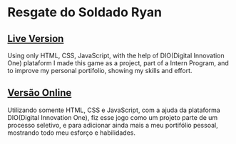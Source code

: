 # Resgate do Soldado Ryan

## [Live Version](https://jaumazevedo.github.io/resgateSoldadoRyan/)

Using only HTML, CSS, JavaScript, with the help of DIO(Digital Innovation One) plataform I made this game as a project, part of a Intern Program, and to improve my personal portifolio, showing my skills and effort.


## [Versão Online](https://jaumazevedo.github.io/resgateSoldadoRyan/)

Utilizando somente HTML, CSS e JavaScript, com a ajuda da plataforma DIO(Digital Innovation One), fiz esse jogo como um projeto parte de um processo seletivo, e para adicionar ainda mais a meu portifólio pessoal, mostrando todo meu esforço e habilidades.
